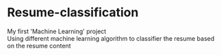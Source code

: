 # Resume-classification
My first 'Machine Learning' project\
Using different machine learning algorithm to classifier the resume based on the resume content
